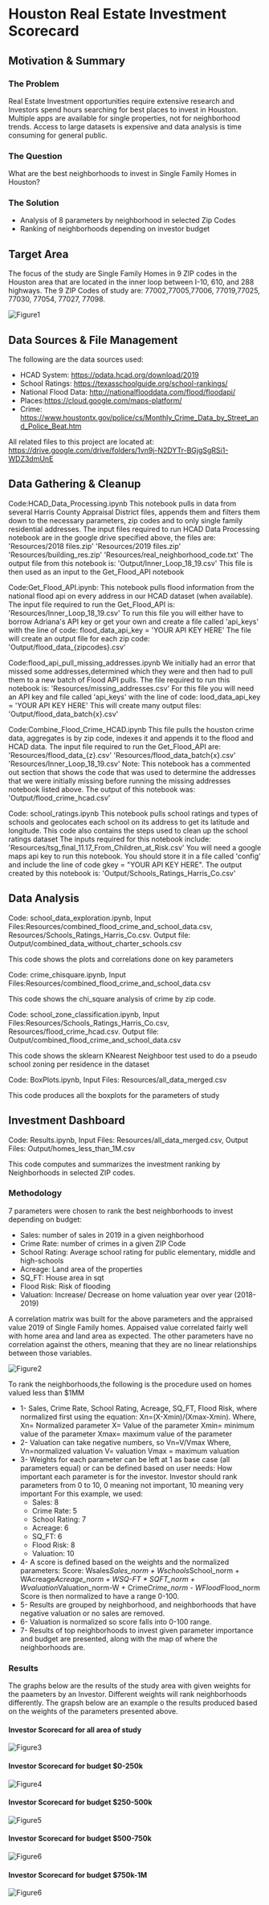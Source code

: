 # Houston Real Estate Investment Scorecard

## Motivation & Summary
### The Problem
Real Estate Investment opportunities require extensive research and Investors spend hours searching for best places to invest in Houston. Multiple apps are available for single properties, not for neighborhood trends. Access to large datasets is expensive and data analysis is time consuming for general public.

### The Question
What are the best neighborhoods to invest in Single Family Homes in Houston?

### The Solution
* Analysis of 8 parameters by neighborhood in selected Zip Codes
* Ranking of neighborhoods depending on investor budget


## Target Area
The focus of the study are Single Family Homes in 9 ZIP codes in the Houston area that are located in the inner loop between I-10, 610, and 288 highways.
The 9 ZIP Codes of study are: 77002,77005,77006, 77019,77025, 77030, 77054, 77027, 77098.

![Figure1](Images/Area_of_Study.png)



## Data Sources & File Management
The following are the data sources used:
* HCAD System: https://pdata.hcad.org/download/2019
* School Ratings: https://texasschoolguide.org/school-rankings/
* National Flood Data: http://nationalflooddata.com/flood/floodapi/
* Places:https://cloud.google.com/maps-platform/
* Crime: https://www.houstontx.gov/police/cs/Monthly_Crime_Data_by_Street_and_Police_Beat.htm

All related files to this project are located at: https://drive.google.com/drive/folders/1vn9j-N2DYTr-BGjgSgRSi1-WDZ3dmUnE

## Data Gathering & Cleanup

Code:HCAD_Data_Processing.ipynb
    This notebook pulls in data from several Harris County Appraisal District files, appends them and filters them down to the necessary parameters, zip codes and to only single family residential addresses.
    The input files required to run HCAD Data Processing notebook are in the google drive specified above, the files are:
        'Resources/2018 files.zip'
        'Resources/2019 files.zip'
        'Resources/building_res.zip'
        'Resources/real_neighborhood_code.txt'
    The output file from this notebook is: 
        'Output/Inner_Loop_18_19.csv'
    This file is then used as an input to the Get_Flood_API notebook
            
Code:Get_Flood_API.ipynb:
    This notebook pulls flood information from the national flood api on every address in our HCAD dataset (when available).
    The input file required to run the Get_Flood_API is:
        'Resources/Inner_Loop_18_19.csv'
            To run this file you will either have to borrow Adriana's API key or get your own and create a file called 'api_keys' with the line of code: flood_data_api_key = 'YOUR API KEY HERE'
    The file will create an output file for each zip code:
        'Output/flood_data_{zipcodes}.csv'           

Code:flood_api_pull_missing_addresses.ipynb
    We initially had an error that missed some addresses,determined which they were and then had to pull them to a new batch of Flood API pulls.
    The file required to run this notebook is:
        'Resources/missing_addresses.csv'
    For this file you will need an API key and file called 'api_keys' with the line of code: lood_data_api_key = 'YOUR API KEY HERE'
    This will create many output files:
        'Output/flood_data_batch{x}.csv'
    
Code:Combine_Flood_Crime_HCAD.ipynb
    This file pulls the houston crime data, aggregates is by zip code, indexes it and appends it to the flood and HCAD data.
    The input file required to run the Get_Flood_API are:
        'Resources/flood_data_{z}.csv'
        'Resources/flood_data_batch{x}.csv'
        'Resources/Inner_Loop_18_19.csv'
     Note:  This notebook has a commented out section that shows the code that was used to determine the addresses that we were initially missing before running the missing addresses notebook listed above.
     The output of this notebook was:
         'Output/flood_crime_hcad.csv'

Code: school_ratings.ipynb
    This notebook pulls school ratings and types of schools and geolocates each school on its address to get its latitude and longitude.
    This code also contains the steps used to clean up the school ratings dataset
    The inputs required for this notebook include:
        'Resources/tsg_final_11.17_From_Children_at_Risk.csv'
    You will need a google maps api key to run this notebook.  You should store it in a file called 'config' and include the line of code gkey = "YOUR API KEY HERE".
    The output created by this notebook is:
        'Output/Schools_Ratings_Harris_Co.csv'

## Data Analysis
Code: school_data_exploration.ipynb, Input Files:Resources/combined_flood_crime_and_school_data.csv, Resources/Schools_Ratings_Harris_Co.csv. Output file: Output/combined_data_without_charter_schools.csv

This code shows the plots and correlations done on key parameters

Code: crime_chisquare.ipynb, Input Files:Resources/combined_flood_crime_and_school_data.csv

This code shows the chi_square analysis of crime by zip code.

Code: school_zone_classification.ipynb, Input Files:Resources/Schools_Ratings_Harris_Co.csv, Resources/flood_crime_hcad.csv. Output file: Output/combined_flood_crime_and_school_data.csv
        
This code shows the sklearn KNearest Neighboor test used to do a pseudo school zoning per residence in the dataset

Code: BoxPlots.ipynb, Input Files: Resources/all_data_merged.csv

This code produces all the boxplots for the parameters of study

## Investment Dashboard
Code: Results.ipynb, Input Files: Resources/all_data_merged.csv, Output Files: Output/homes_less_than_1M.csv

This code computes and summarizes the investment ranking by Neighborhoods in selected ZIP codes.

### Methodology
7 parameters were chosen to rank the best neighborhoods to invest depending on budget: 
* Sales: number of sales in 2019 in a given neighborhood
* Crime Rate: number of crimes in a given ZIP Code
* School Rating:	Average school rating for public elementary, middle and high-schools
* Acreage: 	Land area of the properties
* SQ_FT: 	House area in sqt
* Flood Risk:	Risk of flooding
* Valuation: Increase/ Decrease on home valuation year over year (2018-2019) 

A correlation matrix was built for the above parameters and the appraised value 2019 of Single Family homes. Appaised value correlated fairly well with home area and land area as expected.
The other parameters have no correlation against the others, meaning that they are no linear relationships between those variables.

![Figure2](Images/correlation_matrix.png)

To rank the neighborhoods,the following is the procedure used on homes valued less than $1MM
* 1- Sales, Crime Rate, School Rating, Acreage, SQ_FT, Flood Risk, where normalized first using the equation: Xn=(X-Xmin)/(Xmax-Xmin).
Where,  Xn= Normalized parameter
        X= Value of the parameter
        Xmin= minimum value of the parameter
        Xmax= maximum value of the parameter
* 2- Valuation can take negative numbers, so Vn=V/Vmax
Where,  Vn=normalized valuation
        V= valuation
        Vmax = maximum valuation
* 3-  Weights for each parameter can be left at 1 as base case (all parameters equal) or can be defined based on user needs: How important each parameter is for the investor. Investor should rank parameters from 0 to 10, 
    0 meaning not important, 10 meaning very important
    For this example, we used:
    * Sales: 8
    * Crime Rate: 5
    * School Rating:	7
    * Acreage: 	6
    * SQ_FT: 	6
    * Flood Risk:	8
    * Valuation: 10
* 4- A score is defined based on the weights and the normalized parameters:
    Score: Wsales*Sales_norm + Wschools*School_norm + WAcreage*Acreage_norm + WSQ-FT * SQFT_norm + Wvaluation*Valuation_norm-W + Crime*Crime_norm - WFlood*Flood_norm
    Score is then normalized to have a range 0-100.
* 5-  Results are grouped by neighborhood, and neighborhoods that have negative valuation or no sales are removed.
* 6-  Valuation is normalized so score falls into 0-100 range.
* 7-  Results of top neighborhoods to invest given parameter importance and budget are presented, along with the map of where the neighborhoods are.

### Results
The graphs below are the results of the study area with given weights for the paameters by an Investor. Different weights will rank neighborhoods differently.
The grapsh below are an example o the results produced based on the weights of the parameters presented above.

#### Investor Scorecard for all area of study
![Figure3](Images/results_all_area.png)

#### Investor Scorecard for budget $0-250k
![Figure4](Images/results_250k.png)

#### Investor Scorecard for budget $250-500k   
![Figure5](Images/results_500k.png)

#### Investor Scorecard for budget $500-750k  
![Figure6](Images/results_750k.png)

#### Investor Scorecard for budget $750k-1M  
![Figure6](Images/results_1M.png)


